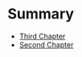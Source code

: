 # Summary

* [Third Chapter](third_chapter/README.md)
* [Second Chapter](second_chapter/README.md)

